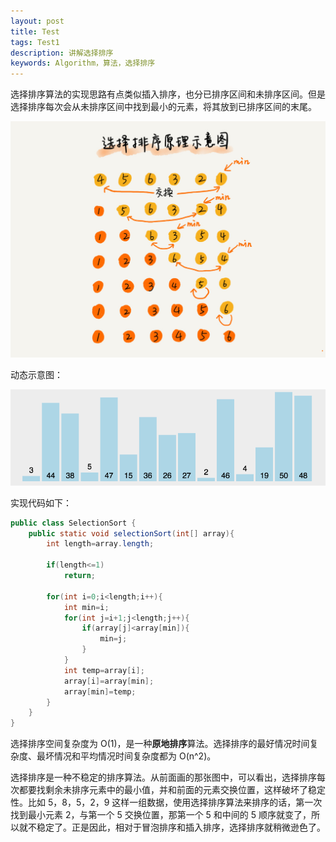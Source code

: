 ```yaml
---
layout: post
title: Test
tags: Test1
description: 讲解选择排序
keywords: Algorithm，算法，选择排序
---
```


选择排序算法的实现思路有点类似插入排序，也分已排序区间和未排序区间。但是选择排序每次会从未排序区间中找到最小的元素，将其放到已排序区间的末尾。

![选择排序1](/images/posts/algorithms/selection_sort_1.jpg)

动态示意图：

![选择排序2](/images/posts/algorithms/selection_sort_2.gif)

实现代码如下：

```java
public class SelectionSort {
    public static void selectionSort(int[] array){
        int length=array.length;

        if(length<=1)
            return;

        for(int i=0;i<length;i++){
            int min=i;
            for(int j=i+1;j<length;j++){
                if(array[j]<array[min]){
                    min=j;
                }
            }
            int temp=array[i];
            array[i]=array[min];
            array[min]=temp;
        }
    }
}
```

选择排序空间复杂度为 O(1)，是一种**原地排序**算法。选择排序的最好情况时间复杂度、最坏情况和平均情况时间复杂度都为 O(n^2)。

选择排序是一种不稳定的排序算法。从前面画的那张图中，可以看出，选择排序每次都要找剩余未排序元素中的最小值，并和前面的元素交换位置，这样破坏了稳定性。比如 5，8，5，2，9 这样一组数据，使用选择排序算法来排序的话，第一次找到最小元素 2，与第一个 5 交换位置，那第一个 5 和中间的 5 顺序就变了，所以就不稳定了。正是因此，相对于冒泡排序和插入排序，选择排序就稍微逊色了。